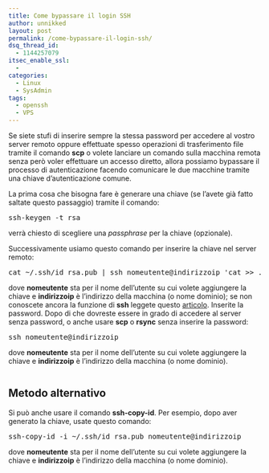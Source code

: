 ```yaml
---
title: Come bypassare il login SSH
author: unnikked
layout: post
permalink: /come-bypassare-il-login-ssh/
dsq_thread_id:
  - 1144257079
itsec_enable_ssl:
  - 
categories:
  - Linux
  - SysAdmin
tags:
  - openssh
  - VPS
---
```


Se siete stufi di inserire sempre la stessa password per accedere al vostro server remoto oppure effettuate spesso operazioni di trasferimento file tramite il comando **scp** o volete lanciare un comando sulla macchina remota senza però voler effettuare un accesso diretto, allora possiamo bypassare il processo di autenticazione facendo comunicare le due macchine tramite una chiave d&#8217;autenticazione comune.

La prima cosa che bisogna fare è generare una chiave (se l&#8217;avete già fatto saltate questo passaggio) tramite il comando:

<pre class="lang:sh decode:true">ssh-keygen -t rsa</pre>

verrà chiesto di scegliere una *passphrase* per la chiave (opzionale).

Successivamente usiamo questo comando per inserire la chiave nel server remoto:

<pre class="lang:sh decode:true">cat ~/.ssh/id_rsa.pub | ssh nomeutente@indirizzoip 'cat &gt;&gt; .ssh/authorized_keys'</pre>

dove **nomeutente** sta per il nome dell&#8217;utente su cui volete aggiungere la chiave e **indirizzoip** è l&#8217;indirizzo della macchina (o nome dominio); se non conoscete ancora la funzione di **ssh** leggete questo <a href="http://unnikked.tk/come-connettersi-al-proprio-vps/" target="_blank">articolo</a>. Inserite la password. Dopo di che dovreste essere in grado di accedere al server senza password, o anche usare **scp** o **rsync** senza inserire la password:

<pre class="lang:sh decode:true">ssh nomeutente@indirizzoip</pre>

dove **nomeutente** sta per il nome dell&#8217;utente su cui volete aggiungere la chiave e **indirizzoip** è l&#8217;indirizzo della macchina (o nome dominio).

<img class="aligncenter" alt="" src="http://unnikked.tk/wp-content/uploads/2013/03/ssh_rsa.png" />

## Metodo alternativo

Si può anche usare il comando **ssh-copy-id**. Per esempio, dopo aver generato la chiave, usate questo comando:

<pre class="lang:sh decode:true">ssh-copy-id -i ~/.ssh/id_rsa.pub nomeutente@indirizzoip</pre>

dove **nomeutente** sta per il nome dell&#8217;utente su cui volete aggiungere la chiave e **indirizzoip** è l&#8217;indirizzo della macchina (o nome dominio).